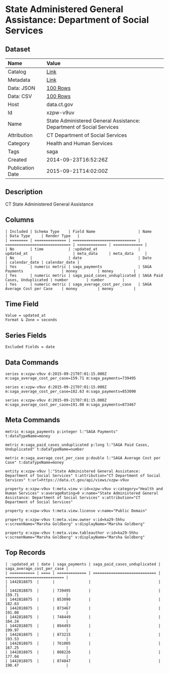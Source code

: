 # State Administered General Assistance: Department of Social Services

## Dataset

| Name | Value |
| :--- | :---- |
| Catalog | [Link](https://catalog.data.gov/dataset/state-administered-general-assistance-department-of-social-services) |
| Metadata | [Link](https://data.ct.gov/api/views/xzpw-v9uv) |
| Data: JSON | [100 Rows](https://data.ct.gov/api/views/xzpw-v9uv/rows.json?max_rows=100) |
| Data: CSV | [100 Rows](https://data.ct.gov/api/views/xzpw-v9uv/rows.csv?max_rows=100) |
| Host | data.ct.gov |
| Id | xzpw-v9uv |
| Name | State Administered General Assistance: Department of Social Services |
| Attribution | CT Department of Social Services |
| Category | Health and Human Services |
| Tags | saga |
| Created | 2014-09-23T16:52:26Z |
| Publication Date | 2015-09-21T14:02:00Z |

## Description

CT State Administered General Assistance

## Columns

```ls
| Included | Schema Type    | Field Name                   | Name                          | Data Type     | Render Type   |
| ======== | ============== | ============================ | ============================= | ============= | ============= |
| No       | time           | :updated_at                  | updated_at                    | meta_data     | meta_data     |
| No       |                | date                         | Date                          | calendar_date | calendar_date |
| Yes      | numeric metric | saga_payments                | SAGA Payments                 | money         | money         |
| Yes      | numeric metric | saga_paid_cases_unduplicated | SAGA Paid Cases, Unduplicated | number        | number        |
| Yes      | numeric metric | saga_average_cost_per_case   | SAGA Average Cost per Case    | money         | money         |
```

## Time Field

```ls
Value = updated_at
Format & Zone = seconds
```

## Series Fields

```ls
Excluded Fields = date
```

## Data Commands

```ls
series e:xzpw-v9uv d:2015-09-21T07:01:15.000Z m:saga_average_cost_per_case=159.71 m:saga_payments=739495

series e:xzpw-v9uv d:2015-09-21T07:01:15.000Z m:saga_average_cost_per_case=182.63 m:saga_payments=853090

series e:xzpw-v9uv d:2015-09-21T07:01:15.000Z m:saga_average_cost_per_case=191.08 m:saga_payments=873467
```

## Meta Commands

```ls
metric m:saga_payments p:integer l:"SAGA Payments" t:dataTypeName=money

metric m:saga_paid_cases_unduplicated p:long l:"SAGA Paid Cases, Unduplicated" t:dataTypeName=number

metric m:saga_average_cost_per_case p:double l:"SAGA Average Cost per Case" t:dataTypeName=money

entity e:xzpw-v9uv l:"State Administered General Assistance: Department of Social Services" t:attribution="CT Department of Social Services" t:url=https://data.ct.gov/api/views/xzpw-v9uv

property e:xzpw-v9uv t:meta.view v:id=xzpw-v9uv v:category="Health and Human Services" v:averageRating=0 v:name="State Administered General Assistance: Department of Social Services" v:attribution="CT Department of Social Services"

property e:xzpw-v9uv t:meta.view.license v:name="Public Domain"

property e:xzpw-v9uv t:meta.view.owner v:id=ka29-5hhu v:screenName="Marsha Goldberg" v:displayName="Marsha Goldberg"

property e:xzpw-v9uv t:meta.view.tableauthor v:id=ka29-5hhu v:screenName="Marsha Goldberg" v:displayName="Marsha Goldberg"
```

## Top Records

```ls
| :updated_at | date | saga_payments | saga_paid_cases_unduplicated | saga_average_cost_per_case | 
| =========== | ==== | ============= | ============================ | ========================== | 
| 1442818875  |      |               |                              |                            | 
| 1442818875  |      | 739495        |                              | 159.71                     | 
| 1442818875  |      | 853090        |                              | 182.63                     | 
| 1442818875  |      | 873467        |                              | 191.08                     | 
| 1442818875  |      | 748449        |                              | 164.24                     | 
| 1442818875  |      | 894493        |                              | 199.97                     | 
| 1442818875  |      | 873215        |                              | 193.53                     | 
| 1442818875  |      | 761005        |                              | 167.25                     | 
| 1442818875  |      | 808226        |                              | 177.04                     | 
| 1442818875  |      | 874847        |                              | 190.47                     | 
```